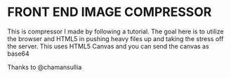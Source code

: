 # FRONT END IMAGE COMPRESSOR
This is compressor I made by following a tutorial. The goal here is to utilize the browser and HTML5 in pushing heavy files up and taking the stress off the server.
This uses HTML5 Canvas and you can send the canvas as base64 

Thanks to @chamansullia
